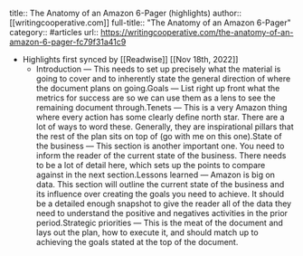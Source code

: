 title:: The Anatomy of an Amazon 6-Pager (highlights)
author:: [[writingcooperative.com]]
full-title:: "The Anatomy of an Amazon 6-Pager"
category:: #articles
url:: https://writingcooperative.com/the-anatomy-of-an-amazon-6-pager-fc79f31a41c9

- Highlights first synced by [[Readwise]] [[Nov 18th, 2022]]
	- Introduction — This needs to set up precisely what the material is going to cover and to inherently state the general direction of where the document plans on going.Goals — List right up front what the metrics for success are so we can use them as a lens to see the remaining document through.Tenets — This is a very Amazon thing where every action has some clearly define north star. There are a lot of ways to word these. Generally, they are inspirational pillars that the rest of the plan sits on top of (go with me on this one).State of the business — This section is another important one. You need to inform the reader of the current state of the business. There needs to be a lot of detail here, which sets up the points to compare against in the next section.Lessons learned — Amazon is big on data. This section will outline the current state of the business and its influence over creating the goals you need to achieve. It should be a detailed enough snapshot to give the reader all of the data they need to understand the positive and negatives activities in the prior period.Strategic priorities — This is the meat of the document and lays out the plan, how to execute it, and should match up to achieving the goals stated at the top of the document.